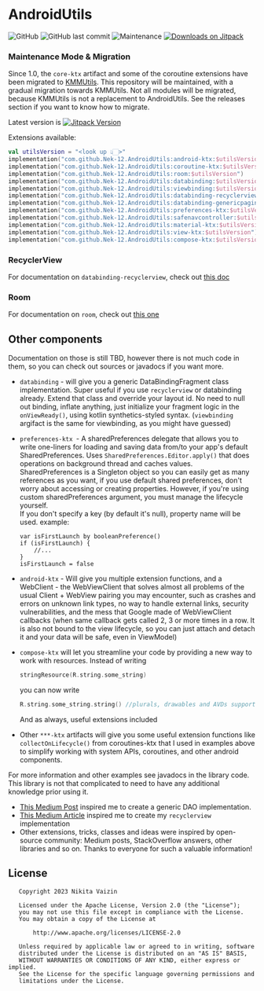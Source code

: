 # AndroidUtils

![GitHub](https://img.shields.io/github/license/Nek-12/AndroidUtils)
![GitHub last commit](https://img.shields.io/github/last-commit/Nek-12/AndroidUtils)
![Maintenance](https://img.shields.io/maintenance/yes/2023)
[![Downloads on Jitpack](https://jitpack.io/v/Nek-12/AndroidUtils/month.svg)](https://jitpack.io/#Nek-12/AndroidUtils.svg)

### Maintenance Mode & Migration

Since 1.0, the `core-ktx` artifact and some of the coroutine extensions have been migrated
to [KMMUtils](https://github.com/respawn-app/kmmutils). This repository will be maintained, with a gradual migration
towards KMMUtils. Not all modules will be migrated, because KMMUtils is not a replacement to AndroidUtils.
See the releases section if you want to know how to migrate.

Latest version
is  [![Jitpack Version](https://jitpack.io/v/Nek-12/AndroidUtils.svg)](https://jitpack.io/#Nek-12/AndroidUtils)

Extensions available:

```kotlin
val utilsVersion = "<look up 👆🏻>"
implementation("com.github.Nek-12.AndroidUtils:android-ktx:$utilsVersion")
implementation("com.github.Nek-12.AndroidUtils:coroutine-ktx:$utilsVersion")
implementation("com.github.Nek-12.AndroidUtils:room:$utilsVersion")
implementation("com.github.Nek-12.AndroidUtils:databinding:$utilsVersion")
implementation("com.github.Nek-12.AndroidUtils:viewbinding:$utilsVersion")
implementation("com.github.Nek-12.AndroidUtils:databinding-recyclerview:$utilsVersion")
implementation("com.github.Nek-12.AndroidUtils:databinding-genericpagingadapter:$utilsVersion")
implementation("com.github.Nek-12.AndroidUtils:preferences-ktx:$utilsVersion")
implementation("com.github.Nek-12.AndroidUtils:safenavcontroller:$utilsVersion")
implementation("com.github.Nek-12.AndroidUtils:material-ktx:$utilsVersion")
implementation("com.github.Nek-12.AndroidUtils:view-ktx:$utilsVersion")
implementation("com.github.Nek-12.AndroidUtils:compose-ktx:$utilsVersion")
```  

### RecyclerView

For documentation on `databinding-recyclerview`, check out [this doc](docs/databinding-recyclerview.md)

### Room

For documentation on `room`, check out [this one](docs/room.md)

## Other components

Documentation on those is still TBD, however there is not much code in them, so you can check out sources or javadocs if
you want more.

* `databinding` - will give you a generic DataBindingFragment class implementation. Super useful if you
  use `recyclerview` or databinding already. Extend that class and override your layout id. No need to null out binding,
  inflate anything, just initialize your fragment logic in the `onViewReady()`, using kotlin synthetics-styled
  syntax. (`viewbinding` argifact is the same for viewbinding, as you might have guessed)
* `preferences-ktx `- A sharedPreferences delegate that allows you to write one-liners for loading and saving data
  from/to your app's default SharedPreferences. Uses `SharedPreferences.Editor.apply()` that does operations on
  background thread and caches values. SharedPreferences is a Singleton object so you can easily get as many references
  as you want, if you use default shared preferences, don't worry about accessing or creating properties. However, if
  you're using custom sharedPreferences argument, you must manage the lifecycle yourself.  
  If you don't specify a key (by default it's null), property name will be used. example:
     ```
     var isFirstLaunch by booleanPreference()
     if (isFirstLaunch) {
         //...
     }
     isFirstLaunch = false
    ```

* `android-ktx` - Will give you multiple extension functions, and a WebClient - the WebViewClient that solves almost all
  problems of the usual Client + WebView pairing you may encounter, such as crashes and errors on unknown link types, no
  way to handle external links, security vulnerabilities, and the mess that Google made of WebViewClient callbacks (when
  same callback gets called 2, 3 or more times in a row. It is also not bound to the view lifecycle, so you can just
  attach and detach it and your data will be safe, even in ViewModel)
* `compose-ktx` will let you streamline your code by providing a new way to work with resources. Instead of writing
  ```kotlin
  stringResource(R.string.some_string) 
  ```  
  you can now write
  ```kotlin
  R.string.some_string.string() //plurals, drawables and AVDs supported too
  ```
  And as always, useful extensions included
* Other `***-ktx` artifacts will give you some useful extension functions like `collectOnLifecycle()` from
  coroutines-ktx that I used in examples above to simplify working with system APIs, coroutines, and other android
  components.

For more information and other examples see javadocs in the library code. This library is not that complicated to need
to have any additional knowledge prior using it.

* [This Medium Post](https://medium.com/@berryhuang/android-room-generic-dao-27cfc21a4912) inspired me to create a
  generic DAO implementation.
* [This Medium Article](https://medium.com/android-news/using-databinding-like-a-pro-to-write-generic-recyclerview-adapter-f94cb39b65c4)
  inspired me to create my `recyclerview` implementation
* Other extensions, tricks, classes and ideas were inspired by open-source community: Medium posts, StackOverflow
  answers, other libraries and so on. Thanks to everyone for such a valuable information!

## License

```
   Copyright 2023 Nikita Vaizin

   Licensed under the Apache License, Version 2.0 (the "License");
   you may not use this file except in compliance with the License.
   You may obtain a copy of the License at

       http://www.apache.org/licenses/LICENSE-2.0

   Unless required by applicable law or agreed to in writing, software
   distributed under the License is distributed on an "AS IS" BASIS,
   WITHOUT WARRANTIES OR CONDITIONS OF ANY KIND, either express or implied.
   See the License for the specific language governing permissions and
   limitations under the License.

```
